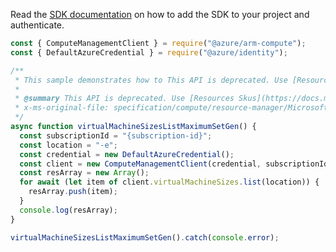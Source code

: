 Read the [SDK documentation](https://github.com/Azure/azure-sdk-for-js/blob/%40azure%2Farm-compute_18.0.0/sdk/compute/arm-compute/README.md) on how to add the SDK to your project and authenticate.

```javascript
const { ComputeManagementClient } = require("@azure/arm-compute");
const { DefaultAzureCredential } = require("@azure/identity");

/**
 * This sample demonstrates how to This API is deprecated. Use [Resources Skus](https://docs.microsoft.com/rest/api/compute/resourceskus/list)
 *
 * @summary This API is deprecated. Use [Resources Skus](https://docs.microsoft.com/rest/api/compute/resourceskus/list)
 * x-ms-original-file: specification/compute/resource-manager/Microsoft.Compute/stable/2022-03-01/ComputeRP/examples/computeRPCommonExamples/VirtualMachineSizes_List_MaximumSet_Gen.json
 */
async function virtualMachineSizesListMaximumSetGen() {
  const subscriptionId = "{subscription-id}";
  const location = "-e";
  const credential = new DefaultAzureCredential();
  const client = new ComputeManagementClient(credential, subscriptionId);
  const resArray = new Array();
  for await (let item of client.virtualMachineSizes.list(location)) {
    resArray.push(item);
  }
  console.log(resArray);
}

virtualMachineSizesListMaximumSetGen().catch(console.error);
```
